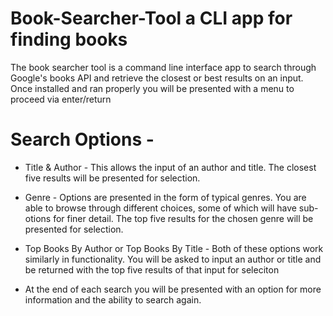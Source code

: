 # Book-Searcher-Tool a CLI app for finding books

The book searcher tool is a command line interface app to search through Google's books API and retrieve the closest or best results on an input. Once installed and ran properly you will be presented with a menu to proceed via enter/return

# Search Options -

- Title & Author -
  This allows the input of an author and title. The closest five results will be presented for selection.

- Genre -
  Options are presented in the form of typical genres. You are able to browse through different choices, some of which will have sub-otions for finer detail. The top five results for the chosen genre will be presented for selection.

- Top Books By Author or Top Books By Title -
  Both of these options work similarly in functionality. You will be asked to input an author or title and be returned with the top five results of that input for seleciton

- At the end of each search you will be presented with an option for more information and the ability to search again.
